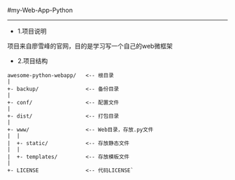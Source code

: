 #my-Web-App-Python

-----

- 1.项目说明

 项目来自廖雪峰的官网，目的是学习写一个自己的web微框架


- 2.项目结构
```
awesome-python-webapp/   <-- 根目录
|
+- backup/               <-- 备份目录
|
+- conf/                 <-- 配置文件
|
+- dist/                 <-- 打包目录
|
+- www/                  <-- Web目录，存放.py文件
|  |
|  +- static/            <-- 存放静态文件
|  |
|  +- templates/         <-- 存放模板文件
|
+- LICENSE               <-- 代码LICENSE`
```
